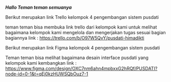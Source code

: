 ***Hallo Teman teman semuanya*** 

Berikut merupakan link Trello kelompok 4 pengembangan sistem pusdati

teman teman bisa membuka link trello dari kelompok kami untuk melihat bagaimana kelompok kami mengelola dan mengerjakan tugas sesuai bagian bagiannya
link : https://trello.com/b/O97W5QvY/pusdati-himadikti


Berikut merupakan link Figma kelompok 4 pengembangan sistem pusdati

Teman teman bisa melihat bagaimana desain interface pusdati yang kelompok kami kembangkan 
link : https://www.figma.com/design/OXC7nm6ahn4mpbxxG2hRQf/PUSDATI?node-id=0-1&t=qEj0kzHUWSQbOuz7-1 
